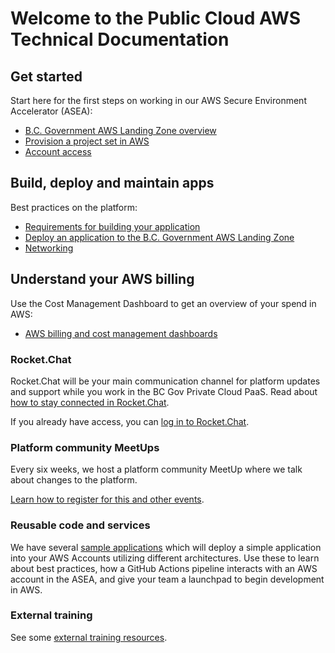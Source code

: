 # Welcome to the Public Cloud AWS Technical Documentation

## Get started

Start here for the first steps on working in our AWS Secure Environment Accelerator (ASEA):

* [B.C. Government AWS Landing Zone overview](get-started/bc-govs-aws-landing-zone-overview.md)
* [Provision a project set in AWS](get-started/provision-a-project-set.md)
* [Account access](get-started/provision-a-project-set.md#account-access)

## Build, deploy and maintain apps

Best practices on the platform:

* [Requirements for building your application](design-build-and-deploy-an-application/requirements-for-building-your-application.md)
* [Deploy an application to the  B.C. Government AWS Landing Zone](design-build-and-deploy-an-application/deploy-an-app-to-the-aws-landing-zone.md)
* [Networking](design-build-and-deploy-an-application/networking.md)

<!--
Make sure to keep the page titles with the exact name of pages throughout the documentation

E.g "Deploy an application to the  B.C. Government AWS Landing Zone" cannot be called Build and deploy an application" as well.  This helps avoid any confusion to the user and our naming  through our public tech docs

* Maintain an application (coming soon) 
* Retire an application (coming soon) 
-->

## Understand your AWS billing

Use the Cost Management Dashboard to get an overview of your spend in AWS:

* [AWS billing and cost management dashboards](understanding-your-aws-bill/aws-billing-and-cost-management-dashboard-via-quicksight.md)

<!-- ## Training and learning

Relevant technical information about the components that make up the AWS Secure Environment Accelerator (ASEA). -->

<!-- ### Learn about the AWS Secure Environment Accelerator (ASEA) -->
<!-- * [Technical architecture](technical-architecture.md) -->
<!-- * [Networking](design-build-and-deploy-an-application/networking.md) -->

### Rocket.Chat

Rocket.Chat will be your main communication channel for platform updates and support while you work in the BC Gov Private Cloud PaaS. Read about [how to stay connected in Rocket.Chat](https://digital.gov.bc.ca/cloud/services/public/get-support/#contact).

If you already have access, you can
[log in to Rocket.Chat](https://chat.developer.gov.bc.ca).

### Platform community MeetUps

Every six weeks, we host a platform community MeetUp where we talk about changes to the platform.

[Learn how to register for this and other events](https://digital.gov.bc.ca/cloud/services/public/get-support/#contact).

### Reusable code and services

We have several [sample applications](design-build-and-deploy-an-application/deploy-an-app-to-the-aws-landing-zone.md#sample-applications) which will deploy a simple application into your AWS Accounts utilizing different architectures. Use these to learn about best practices, how a GitHub Actions pipeline interacts with an AWS account in the ASEA, and give your team a launchpad to begin development in AWS.

### External training

See some [external training resources](https://digital.gov.bc.ca/cloud/services/public/get-support/#training).

<!-- ## Get support on the platform
* [Troubleshooting and support](troubleshooting-and-support.md) -->